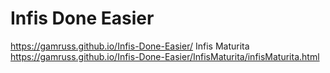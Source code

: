 # Infis Done Easier
https://gamruss.github.io/Infis-Done-Easier/
Infis Maturita
https://gamruss.github.io/Infis-Done-Easier/InfisMaturita/infisMaturita.html
